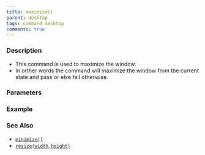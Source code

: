 ```yaml
---
title: maximize()
parent: desktop
tags: command desktop
comments: true
---
```


### Description

- This command is used to maximize the window.
- In orther words the command will maximize the window from the current state and pass or else fail otherwise.

### Parameters

### Example


### See Also

- [`minimize()`](minimize())
- [`resize(width,height)`](resize(width,height))